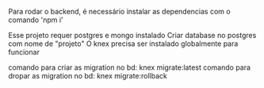 Para rodar o backend, é necessário instalar as dependencias com o comando 'npm i'

Esse projeto requer postgres e mongo instalado
Criar database no postgres com nome de "projeto"
O knex precisa ser instalado globalmente para funcionar

comando para criar as migration no bd: knex migrate:latest
comando para dropar as migration no bd: knex migrate:rollback